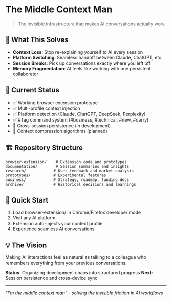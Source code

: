 # The Middle Context Man

> The invisible infrastructure that makes AI conversations actually work

## 🎯 What This Solves
- **Context Loss**: Stop re-explaining yourself to AI every session
- **Platform Switching**: Seamless handoff between Claude, ChatGPT, etc.
- **Session Breaks**: Pick up conversations exactly where you left off
- **Memory Fragmentation**: AI feels like working with one persistent collaborator

## 🔧 Current Status
- ✅ Working browser extension prototype
- ✅ Multi-profile context injection
- ✅ Platform detection (Claude, ChatGPT, DeepSeek, Perplexity)
- ✅ #Tag command system (#business, #technical, #new, #carry)
- 🔄 Cross-session persistence (in development)
- 🔄 Context compression algorithms (planned)

## 🏗️ Repository Structure
```
browser-extension/    # Extension code and prototypes
documentation/        # Session summaries and insights
research/            # User feedback and market analysis
prototypes/          # Experimental features
business/            # Strategy, roadmap, funding docs
archive/             # Historical decisions and learnings
```

## 🚀 Quick Start
1. Load browser-extension/ in Chrome/Firefox developer mode
2. Visit any AI platform
3. Extension auto-injects your context profile
4. Experience seamless AI conversations

## 💡 The Vision
Making AI interactions feel as natural as talking to a colleague who remembers everything from your previous conversations.

**Status**: Organizing development chaos into structured progress
**Next**: Session persistence and cross-device sync

---
*"I'm the middle context man" - solving the invisible friction in AI workflows*
